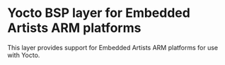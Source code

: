 Yocto BSP layer for Embedded Artists ARM platforms
==================================================

This layer provides support for Embedded Artists ARM platforms 
for use with Yocto.
